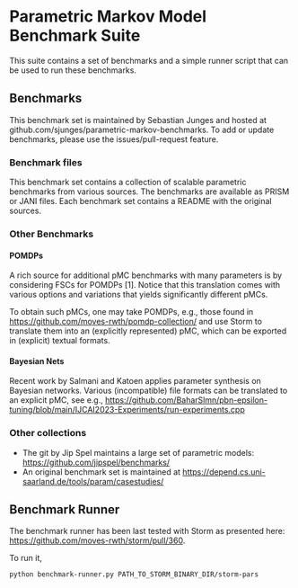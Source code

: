 Parametric Markov Model Benchmark Suite
=======================================
This suite contains a set of benchmarks and a simple runner script that can be used to run these benchmarks. 

Benchmarks
-----------
This benchmark set is maintained by Sebastian Junges and hosted at github.com/sjunges/parametric-markov-benchmarks.
To add or update benchmarks, please use the issues/pull-request feature.

### Benchmark files

This benchmark set contains a collection of scalable parametric benchmarks from various sources. The benchmarks are available as PRISM or JANI files. Each benchmark set contains a README with the original sources.

### Other Benchmarks

#### POMDPs
A rich source for additional pMC benchmarks with many parameters is by considering FSCs for POMDPs [1].
Notice that this translation comes with various options and variations that yields significantly different pMCs.

To obtain such pMCs, one may take POMDPs, e.g., those found in https://github.com/moves-rwth/pomdp-collection/ and use Storm to translate them into an (explicitly represented) pMC, which can be exported in (explicit) textual formats.

#### Bayesian Nets
Recent work by Salmani and Katoen applies parameter synthesis on Bayesian networks. Various (incompatible) file formats can be translated to an explicit pMC, see e.g., https://github.com/BaharSlmn/pbn-epsilon-tuning/blob/main/IJCAI2023-Experiments/run-experiments.cpp

### Other collections
- The git by Jip Spel maintains a large set of parametric models: https://github.com/jipspel/benchmarks/
- An original benchmark set is maintained at https://depend.cs.uni-saarland.de/tools/param/casestudies/

Benchmark Runner
-----------------
The benchmark runner has been last tested with Storm as presented here: https://github.com/moves-rwth/storm/pull/360.

To run it,
```
python benchmark-runner.py PATH_TO_STORM_BINARY_DIR/storm-pars
```
